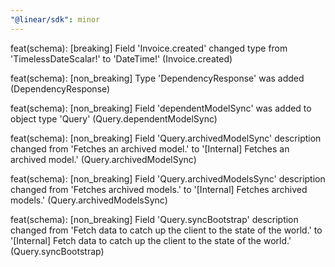 ```yaml
---
"@linear/sdk": minor
---
```



feat(schema): [breaking] Field 'Invoice.created' changed type from 'TimelessDateScalar!' to 'DateTime!' (Invoice.created)

feat(schema): [non_breaking] Type 'DependencyResponse' was added (DependencyResponse)

feat(schema): [non_breaking] Field 'dependentModelSync' was added to object type 'Query' (Query.dependentModelSync)

feat(schema): [non_breaking] Field 'Query.archivedModelSync' description changed from 'Fetches an archived model.' to '[Internal] Fetches an archived model.' (Query.archivedModelSync)

feat(schema): [non_breaking] Field 'Query.archivedModelsSync' description changed from 'Fetches archived models.' to '[Internal] Fetches archived models.' (Query.archivedModelsSync)

feat(schema): [non_breaking] Field 'Query.syncBootstrap' description changed from 'Fetch data to catch up the client to the state of the world.' to '[Internal] Fetch data to catch up the client to the state of the world.' (Query.syncBootstrap)